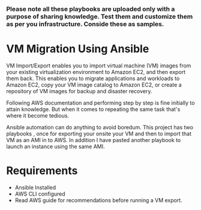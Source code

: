 ### Please note all these playbooks are uploaded only with a purpose of sharing knowledge. Test them and customize them as per you infrastructure. Conside these as samples.

# VM Migration Using Ansible

VM Import/Export enables you to import virtual machine (VM) images from your existing virtualization environment to Amazon EC2, and then export them back. This enables you to migrate applications and workloads to Amazon EC2, copy your VM image catalog to Amazon EC2, or create a repository of VM images for backup and disaster recovery.

Following AWS documentation and performing step by step is fine initially to attain knowledge. But when it comes to repeating the same task that's where it become tedious.

Ansible automation can do anything to avoid boredum. This project has two playbooks , once for exporting your onsite your VM and then to import that VM as an AMI in to AWS.
In addition I have pasted another playbook to launch an instance using the same AMI.

# Requirements
- Ansible Installed
- AWS CLI configured
- Read AWS guide for recommendations before running a VM export.
